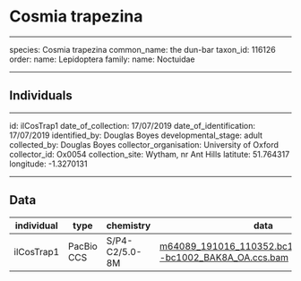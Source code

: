 # Cosmia trapezina

---
species: Cosmia trapezina
common_name: the dun-bar
taxon_id: 116126
order:
  name: Lepidoptera
family:
  name: Noctuidae

---

## Individuals

---
id: ilCosTrap1
date_of_collection: 17/07/2019
date_of_identification: 17/07/2019
identified_by: Douglas Boyes
developmental_stage: adult
collected_by: Douglas Boyes
collector_organisation: University of Oxford
collector_id: Ox0054
collection_site: Wytham, nr Ant Hills
latitute: 51.764317
longitude: -1.3270131

---

## Data

| individual | type       | chemistry      | data |
| ---------- | ---------- | -------------- | ---- |
| ilCosTrap1 | PacBio CCS | S/P4-C2/5.0-8M | [m64089_191016_110352.bc1002_BAK8A_OA--bc1002_BAK8A_OA.ccs.bam](https://darwin.cog.sanger.ac.uk/insects/Cosmia_trapezina/ilCosTrap1/genomic_data/pacbio/m64089_191016_110352.bc1002_BAK8A_OA--bc1002_BAK8A_OA.ccs.bam) [[pbi](https://darwin.cog.sanger.ac.uk/insects/Cosmia_trapezina/ilCosTrap1/genomic_data/pacbio/m64089_191016_110352.bc1002_BAK8A_OA--bc1002_BAK8A_OA.ccs.bam.pbi)]|
